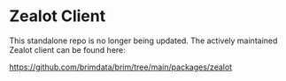 # Zealot Client

This standalone repo is no longer being updated. The actively maintained Zealot
client can be found here:

https://github.com/brimdata/brim/tree/main/packages/zealot
